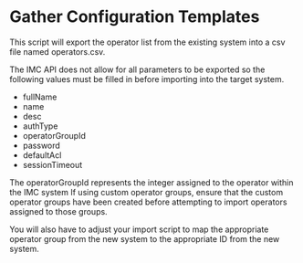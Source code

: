 # Gather Configuration Templates

This script will export the operator list from the existing system into a csv file named
operators.csv.

The IMC API does not allow for all parameters to be exported so the following values must be filled in before importing
into the target system.

* fullName
* name
* desc
* authType
* operatorGroupId
* password
* defaultAcl
* sessionTimeout

The operatorGroupId represents the integer assigned to the operator within the IMC system
If using custom operator groups, ensure that the custom operator groups have been created before attempting 
to import operators assigned to those groups.

You will also have to adjust your import script to map the appropriate operator group
from the new system to the appropriate ID from the new system.